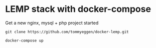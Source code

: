# LEMP stack with docker-compose

Get a new nginx, mysql + php project started

    git clone https://github.com/tommyeggen/docker-lemp.git

    docker-compose up